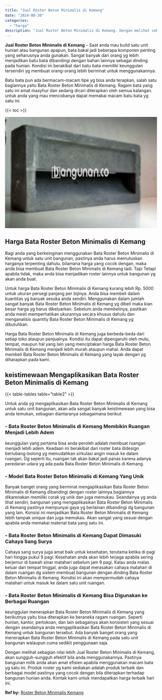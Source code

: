 ```yaml
---
title: "Jual Roster Beton Minimalis di Kemang"
date: "2024-08-30"
categories: 
  - "harga"
description: "Jual Roster Beton Minimalis di Kemang. Dengan melihat sebagian nilai lebih Jual Roster Beton Minimalis di Kemang, akan sungguh-sungguh efektif bila anda meng..."
---
```


**Jual Roster Beton Minimalis di Kemang** – Saat anda mau build satu unit hunian atau bangunan apapun, bata bakal jadi beberapa komponen penting yang seharusnya anda gunakan. Sangat banyak dari orang yg lebih menjadikan batu bata dibandingi dengan bahan lainnya sebagai dinding pada hunian. Kondisi ini berakibat dari batu bata memiliki keunggulan tersendiri yg membuat orang-orang lebih berminat untuk menggunakannya.

Batu bata pun ada bermacam-macam tipe yg bisa anda terapkan, salah satu bagiannya yaitu Bata Roster Beton Minimalis di Kemang. Ragam bata yang satu ini amat masyhur dan sedang dicari diterapkan oleh semua kalangan. untuk anda yang mau mencobanya dapat memakai macam batu bata yg satu ini.

{{< toc >}}

![Jual Roster Beton Minimalis di Kemang](/images/bata-roster-minimalis-17.png)

## Harga Bata Roster Beton Minimalis di Kemang

Bagi anda yang berkeinginan menggunakan Bata Roster Beton Minimalis di Kemang untuk satu unit bangunan, pastinya anda harus memutuskan harganya terpenting dahulu. bilamana harga yang cocok dengan, maka anda bisa membuat Bata Roster Beton Minimalis di Kemang tadi. Tapi Tetapi apabila tidak, maka anda bisa menjadikan roster lainnya untuk bangunan yg akan anda buat.

Untuk harga Bata Roster Beton Minimalis di Kemang kurang lebih Rp. 5000 untuk ukuran persegi panjang per bijinya. Anda bisa membeli dalam kuantitas yg banyak sesuka anda sendiri. Menggunakan dalam jumlah sangat banyak Bata Roster Beton Minimalis di Kemang yg dibeli maka kian besar harga yg harus dikeluarkan. Sebelum anda membelinya, pastikan anda mesti memperhatikan ukurannya secara khusus dahulu dan menganalisis quantity Bata Roster Beton Minimalis di Kemang yg dibutuhkan.

Harga Bata Roster Beton Minimalis di Kemang juga berbeda-beda dari setiap toko ataupun penjualnya. Kondisi itu dapat dipengaruhi oleh mutu, tempat, maupun hal yang lain yang menciptakan harga Bata Roster Beton Minimalis di Kemang menjadi lebih murah ataupun mahal. Anda dapat membeli Bata Roster Beton Minimalis di Kemang yang layak dengan yg diharapkan pada kami.

## keistimewaan Mengaplikasikan Bata Roster Beton Minimalis di Kemang

{{< table-tables table="table2" >}}

Untuk anda yg mengaplikasikan Bata Roster Beton Minimalis di Kemang untuk satu unit bangunan, akan ada sangat banyak keistimewaan yang bisa anda temukan, sebagian diantaranya sebagaimana berikut:

### \- Bata Roster Beton Minimalis di Kemang Membikin Ruangan Menjadi Lebih Adem

keunggulan yang pertama bisa anda peroleh adalah membuat ruangan menjadi lebih adem. Keadaan ini berakibat dari roster bata didesign berlubang-bolong yg memudahkan sirkulasi angin masuk ke dalam ruangan. Dg seperti itu, ruangan tak akan bakal jadi panas karena adanya peredaran udara yg ada pada Bata Roster Beton Minimalis di Kemang.

### \- Model Bata Roster Beton Minimalis di Kemang Yang Unik

Banyak banget orang yang berminat mengaplikasikan Bata Roster Beton Minimalis di Kemang dibandingi dengan roster lainnya bagiannya dikarenakan memiliki corak yg unik dan juga memukau. Seandainya yg anda lihat sendiri, bangunan yang mengaplikasikan Bata Roster Beton Minimalis di Kemang pastinya mempunyai gaya yg berlainan dibandingi dg bangunan yang lain. Konsisi ini menjadikan Bata Roster Beton Minimalis di Kemang lebih tampak unique dan juga memukau. Akan sangat yang sesuai dengan apabila anda memakai material bata yang satu ini.

### \- Bata Roster Beton Minimalis di Kemang Dapat Dimasuki Cahaya Sang Surya

Cahaya sang surya juga amat baik untuk kesehatan, terutama ketika di pagi hari hingga pukul 9 pagi. Kesehatan anda akan lebih terjaga apabila sering berjemur di bawah sinar matahari sebelum jam 9 pagi. Kalau anda malas keluar dari tempat tinggal, anda juga dapat merasakan cahaya matahari di dalam ruangan dg sistem membuat bangunan dengan dinding Bata Roster Beton Minimalis di Kemang. Kondisi ini akan mempermudah cahaya matahari untuk masuk ke dalam satu unit ruangan.

### \- Bata Roster Beton Minimalis di Kemang Bisa Digunakan ke Berbagai Ruangan

keunggulan menerapkan Bata Roster Beton Minimalis di Kemang yang berikutnya yaitu bisa diterapkan ke beraneka ragam ruangan. Seperti hunian, kantor, pertokoan, dan lain sebagainya akan konsisten yang sesuai dengan seandainya anda mengaplikasikan Bata Roster Beton Minimalis di Kemang untuk bangunan tersebut. Ada banyak banget orang yang menerapkan Bata Roster Beton Minimalis di Kemang pada satu unit bangunan walaupun cuma sedikit penggunaan saja.

Dengan melihat sebagian nilai lebih Jual Roster Beton Minimalis di Kemang, akan sungguh-sungguh efektif bila anda menggunakannya. Pastinya bangunan milik anda akan amat efisien apabila menggunakan macam bata yg satu ini. Produk roster yg kami sediakan adalah produk terbaik dan berbagai model pastinya yang cocok dengan bila diterapkan terhadap bangunan hunian anda. Kontak kami untuk mendapatkan harga terbaik hari ini.

**Ref by:** [Roster Beton Minimalis Kemang](https://id.wikipedia.org/wiki/Roster)
